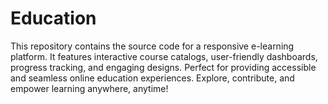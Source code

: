 # Education
This repository contains the source code for a responsive e-learning platform. It features interactive course catalogs, user-friendly dashboards, progress tracking, and engaging designs. Perfect for providing accessible and seamless online education experiences. Explore, contribute, and empower learning anywhere, anytime!

